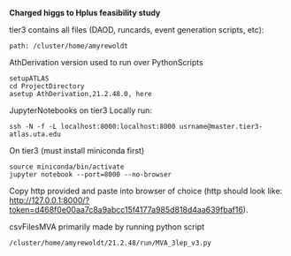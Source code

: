 **Charged higgs to Hplus feasibility study**

tier3 contains all files (DAOD, runcards, event generation scripts, etc):

    path: /cluster/home/amyrewoldt

AthDerivation version used to run over PythonScripts

    setupATLAS
    cd ProjectDirectory
    asetup AthDerivation,21.2.48.0, here

JupyterNotebooks on tier3
Locally run:

    ssh -N -f -L localhost:8000:localhost:8000 usrname@master.tier3-atlas.uta.edu

On tier3 (must install miniconda first)

    source miniconda/bin/activate
    jupyter notebook --port=8000 --no-browser

Copy http provided and paste into browser of choice (http should look like: http://127.0.0.1:8000/?token=d468f0e00aa7c8a9abcc15f4177a985d818d4aa639fbaf16).

csvFilesMVA primarily made by running python script

    /cluster/home/amyrewoldt/21.2.48/run/MVA_3lep_v3.py

